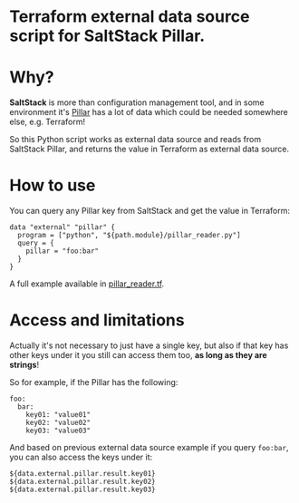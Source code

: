 # Terraform external data source script for SaltStack Pillar.

# Why?
**SaltStack** is more than configuration management tool, and in some environment it's [Pillar](https://docs.saltstack.com/en/latest/topics/tutorials/pillar.html) has a lot of data which could be needed somewhere else, e.g. Terraform!


So this Python script works as external data source and reads from SaltStack Pillar, and returns the value in Terraform as external data source.

# How to use
You can query any Pillar key from SaltStack and get the value in Terraform:

```
data "external" "pillar" {
  program = ["python", "${path.module}/pillar_reader.py"]
  query = {
    pillar = "foo:bar"
  }
}
```

A full example available in [pillar_reader.tf](pillar_reader.tf).

# Access and limitations
Actually it's not necessary to just have a single key, but also if that key has other keys under it you still can access them too, **as long as they are strings**!

So for example, if the Pillar has the following:

```
foo:
  bar:
    key01: "value01"
    key02: "value02"
    key03: "value03"
```

And based on previous external data source example if you query `foo:bar`, you can also access the keys under it:
```
${data.external.pillar.result.key01}
${data.external.pillar.result.key02}
${data.external.pillar.result.key03}
```
